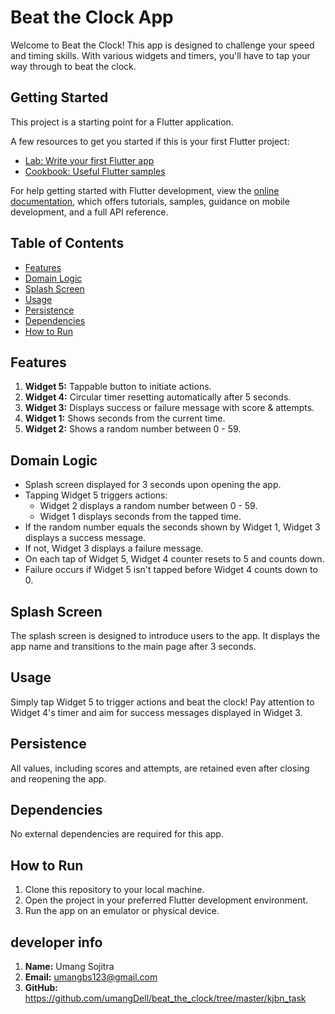 # Beat the Clock App

Welcome to Beat the Clock! This app is designed to challenge your speed and timing skills. With various widgets and timers, you'll have to tap your way through to beat the clock.

## Getting Started

This project is a starting point for a Flutter application.

A few resources to get you started if this is your first Flutter project:

- [Lab: Write your first Flutter app](https://docs.flutter.dev/get-started/codelab)
- [Cookbook: Useful Flutter samples](https://docs.flutter.dev/cookbook)

For help getting started with Flutter development, view the
[online documentation](https://docs.flutter.dev/), which offers tutorials,
samples, guidance on mobile development, and a full API reference.

## Table of Contents
- [Features](#features)
- [Domain Logic](#domain-logic)
- [Splash Screen](#splash-screen)
- [Usage](#usage)
- [Persistence](#persistence)
- [Dependencies](#dependencies)
- [How to Run](#how-to-run)

## Features
1. **Widget 5:** Tappable button to initiate actions.
2. **Widget 4:** Circular timer resetting automatically after 5 seconds.
3. **Widget 3:** Displays success or failure message with score & attempts.
4. **Widget 1:** Shows seconds from the current time.
5. **Widget 2:** Shows a random number between 0 - 59.

## Domain Logic
- Splash screen displayed for 3 seconds upon opening the app.
- Tapping Widget 5 triggers actions:
    - Widget 2 displays a random number between 0 - 59.
    - Widget 1 displays seconds from the tapped time.
- If the random number equals the seconds shown by Widget 1, Widget 3 displays a success message.
- If not, Widget 3 displays a failure message.
- On each tap of Widget 5, Widget 4 counter resets to 5 and counts down.
- Failure occurs if Widget 5 isn't tapped before Widget 4 counts down to 0.

## Splash Screen
The splash screen is designed to introduce users to the app. It displays the app name and transitions to the main page after 3 seconds.

## Usage
Simply tap Widget 5 to trigger actions and beat the clock! Pay attention to Widget 4's timer and aim for success messages displayed in Widget 3.

## Persistence
All values, including scores and attempts, are retained even after closing and reopening the app.

## Dependencies
No external dependencies are required for this app.

## How to Run
1. Clone this repository to your local machine.
2. Open the project in your preferred Flutter development environment.
3. Run the app on an emulator or physical device.

## developer info
1. **Name:** Umang Sojitra
2. **Email:** umangbs123@gmail.com
3. **GitHub:** https://github.com/umangDell/beat_the_clock/tree/master/kjbn_task
